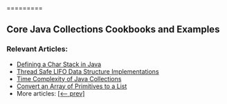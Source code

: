 =========

## Core Java Collections Cookbooks and Examples

### Relevant Articles:
- [Defining a Char Stack in Java](https://www.baeldung.com/java-char-stack)
- [Thread Safe LIFO Data Structure Implementations](https://www.baeldung.com/java-lifo-thread-safe)
- [Time Complexity of Java Collections](https://www.baeldung.com/java-collections-complexity)
- [Convert an Array of Primitives to a List](https://www.baeldung.com/java-primitive-array-to-list)
- More articles: [[<-- prev]](/core-java-modules/core-java-collections-6)
